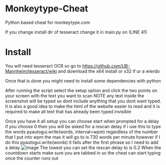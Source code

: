 # Monkeytype-Cheat
Python based cheat for monkeytype.com


If you change install dir of tesseract change it in main.py on (LINE 41)


# Install
You will need tesseract OCR so go to https://github.com/UB-Mannheim/tesseract/wiki and download
the x64 install or x32 if ur a wierdo

Once that is done you might need to install some dependencies with python

After running the script select the setup option and click the two points on your screen with the text you want to scan
NOTE any text inside the screenshot will be typed so dont include anything that you dont want typed. It is also a good
idea to make the html of the website easier to read and it is required to make all text that has already been typed invisible

Once you have it all setup you can choose start 
when prompted for a delay if you choose 0 then you will be asked for a rescan delay
if i use this to type the words
pyautogui.write(words, interval=wpm)
regardless of the number that I put into wpm the max it will go to is 730 words per minute
however if I do this
pyautogui.write(words) 
it fails after the first phrase so I need to add a delay 
![image](https://user-images.githubusercontent.com/72428571/173197290-b000e094-5ba0-4c97-b050-ee1fce5f51bf.png)
The lowest you can set the rescan delay to is 0.2 
When the countdown starts make sure you are tabbed in so the cheat can start typing once the counter runs out


